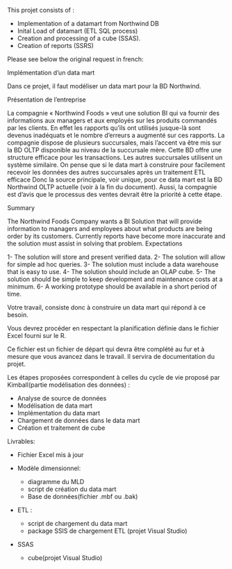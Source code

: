 This projet consists of :

- Implementation of a datamart from Northwind DB
- Inital Load of datamart (ETL SQL process)
- Creation and processing of a cube (SSAS).
- Creation of reports (SSRS)

Please see below the original request in french: 

Implémentation d’un data mart

Dans ce projet, il faut modéliser un data mart pour la BD Northwind. 

Présentation de l’entreprise

La  compagnie « Northwind Foods » veut une solution BI qui va fournir des informations aux managers et aux employés sur les produits commandés par les clients. En effet les rapports qu’ils ont utilisés jusque-là sont devenus inadéquats et le nombre d’erreurs a augmenté sur ces rapports.
La compagnie dispose de plusieurs succursales, mais l’accent va être mis sur la BD OLTP disponible au niveau de la succursale mère. Cette BD offre une structure efficace pour les transactions. Les autres succursales utilisent un système similaire. On pense que si le data mart à construire pour facilement recevoir les données des autres succursales après un traitement ETL efficace
Donc la source principale, voir unique, pour ce data mart est la BD Northwind OLTP actuelle (voir à la fin du document).
Aussi, la compagnie est d’avis que le processus des ventes devrait être la priorité à cette étape.

Summary

The Northwind Foods Company wants a BI Solution that will provide information to managers and employees about what products are being order by its customers. Currently reports have become more inaccurate and the solution must assist in solving that problem.
Expectations

1- The solution will store and present verified data.
2- The solution will allow for simple ad hoc queries.
3- The solution must include a data warehouse that is easy to use.
4- The solution should include an OLAP cube.
5- The solution should be simple to keep development and maintenance costs at a minimum.
6- A working prototype should be available in a short period of time.

Votre travail, consiste donc à construire un data mart qui répond à ce besoin.

Vous devrez procéder en respectant la planification définie dans le fichier Excel fourni sur le R. 

Ce fichier est un fichier de départ qui devra être complété au fur et à mesure que vous avancez dans  le travail. Il servira de documentation du projet.

Les étapes proposées correspondent à celles du cycle de vie proposé par Kimball(partie modélisation des données) :

- Analyse de source de données
- Modélisation de data mart
- Implémentation du data mart
- Chargement de données dans le data mart
- Création et traitement de cube

Livrables:

- Fichier Excel mis à jour

- Modèle dimensionnel: 

  * diagramme du MLD
  * script de création du data mart
  * Base de données(fichier .mbf ou .bak)

- ETL :
  * script de chargement du data mart
  * package SSIS de chargement ETL (projet Visual Studio)

- SSAS
  * cube(projet Visual Studio)
